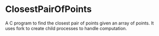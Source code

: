 # ClosestPairOfPoints
A C program to find the closest pair of points given an array of points. It uses fork to create child processes to handle computation.
